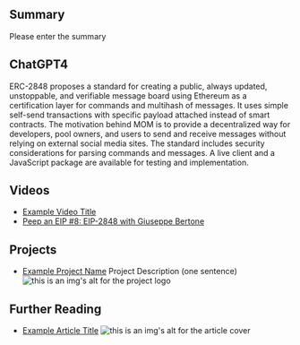 ## Summary

Please enter the summary

## ChatGPT4

ERC-2848 proposes a standard for creating a public, always updated, unstoppable, and verifiable message board using Ethereum as a certification layer for commands and multihash of messages. It uses simple self-send transactions with specific payload attached instead of smart contracts. The motivation behind MOM is to provide a decentralized way for developers, pool owners, and users to send and receive messages without relying on external social media sites. The standard includes security considerations for parsing commands and messages. A live client and a JavaScript package are available for testing and implementation.

## Videos

- [Example Video Title](https://www.youtube.com/watch?v=TDGq4aeevgY)
- [Peep an EIP #8: EIP-2848 with Giuseppe Bertone](https://www.youtube.com/watch?v=z1SnoQkQYkU&list=PL4cwHXAawZxqu0PKKyMzG_3BJV_xZTi1F&index=106)

## Projects

- [Example Project Name](https://xxxx.xxx/xxxxx) Project Description (one sentence) ![this is an img's alt for the project logo](https://xxxx.xxx/project-logo.xxx)

## Further Reading

- [Example Article Title](https://xxxx.xxx/xxxxx) ![this is an img's alt for the article cover](https://xxxx.xxx/article-cover.xxx)
